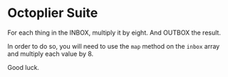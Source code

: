 # Octoplier Suite

For each thing in the INBOX, multiply it by eight. And OUTBOX the result. 

In order to do so, you will need to use the `map` method on the `inbox` array 
and multiply each value by 8. 

Good luck.  

